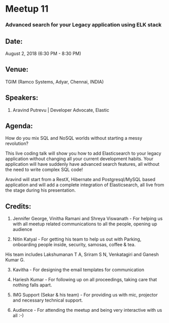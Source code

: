 # Meetup 11

### Advanced search for your Legacy application using ELK stack

## Date:
August 2, 2018 (6:30 PM - 8:30 PM)

## Venue:
TGIM (Ramco Systems, Adyar, Chennai, INDIA)

## Speakers:

1. Aravind Putrevu | Developer Advocate, Elastic

## Agenda:

How do you mix SQL and NoSQL worlds without starting a messy revolution?

This live coding talk will show you how to add Elasticsearch to your legacy application without changing all your current development habits. Your application will have suddenly have advanced search features, all without the need to write complex SQL code!

Aravind will start from a RestX, Hibernate and Postgresql/MySQL based application and will add a complete integration of Elasticsearch, all live from the stage during his presentation.

## Credits:

1. Jennifer George, Vinitha Ramani and Shreya Viswanath - For helping us with all meetup related communications to all the people, opening up audience

2. Nitin Katyal - For getting his team to help us out with Parking, onboarding people inside, security, samosas, coffee & tea.

  His team includes Lakshumanan T A, Sriram S N, Venkatagiri and Ganesh Kumar G.

3. Kavitha - For designing the email templates for communication

2. Hariesh Kumar - For following up on all proceedings, taking care that nothing falls apart.

3. IMG Support (Sekar & his team) - For providing us with mic, projector and necessary technical support.

4. Audience - For attending the meetup and being very interactive with us all :-)